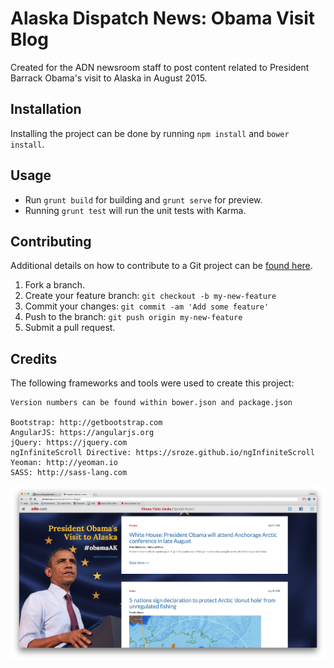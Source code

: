 # Alaska Dispatch News: Obama Visit Blog

Created for the ADN newsroom staff to post content related to President Barrack Obama's visit
to Alaska in August 2015.

## Installation

Installing the project can be done by running `npm install` and `bower install`.

## Usage

* Run `grunt build` for building and `grunt serve` for preview.
* Running `grunt test` will run the unit tests with Karma.

## Contributing

Additional details on how to contribute to a Git project can be [found here](https://guides.github.com/introduction/flow/).

1. Fork a branch.
2. Create your feature branch: `git checkout -b my-new-feature`
3. Commit your changes: `git commit -am 'Add some feature'`
4. Push to the branch: `git push origin my-new-feature`
5. Submit a pull request.

## Credits

The following frameworks and tools were used to create this project:

````
Version numbers can be found within bower.json and package.json

Bootstrap: http://getbootstrap.com
AngularJS: https://angularjs.org
jQuery: https://jquery.com
ngInfiniteScroll Directive: https://sroze.github.io/ngInfiniteScroll
Yeoman: http://yeoman.io
SASS: http://sass-lang.com
````

![Screenshot](screenshot.png)
